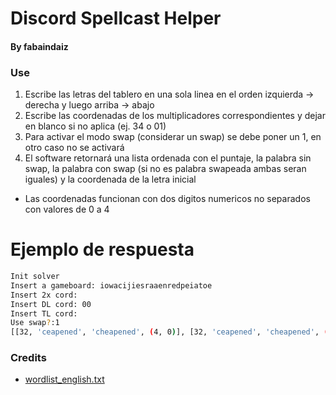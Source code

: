 # Discord Spellcast Helper
#### By fabaindaiz


### Use
1. Escribe las letras del tablero en una sola linea en el orden izquierda -> derecha y luego arriba -> abajo
2. Escribe las coordenadas de los multiplicadores correspondientes y dejar en blanco si no aplica (ej. 34 o 01)
3. Para activar el modo swap (considerar un swap) se debe poner un 1, en otro caso no se activará
4. El software retornará una lista ordenada con el puntaje, la palabra sin swap, la palabra con swap (si no es palabra swapeada ambas seran iguales) y la coordenada de la letra inicial

- Las coordenadas funcionan con dos digitos numericos no separados con valores de 0 a 4


# Ejemplo de respuesta
```bash
Init solver
Insert a gameboard: iowacijiesraaenredpeiatoe
Insert 2x cord:
Insert DL cord: 00
Insert TL cord:
Use swap?:1
[[32, 'ceapened', 'cheapened', (4, 0)], [32, 'ceapened', 'cheapened', (4, 0)], [31, 'wiened', 'wizened', (2, 0)], [31, 'wiened', 'wizened', (2, 0)], [31, 'wiened', 'wizened', (2, 0)], [30, 'ceapens', 'cheapens', (4, 0)], [30, 'ceapens', 'cheapens', (4, 0)], [29, 'waened', 'wakened', (2, 0)], [29, 'waened', 'wakened', (2, 0)], [29, 'waened', 'wakened', (2, 0)], [29, 'topaes', 'topazes', (2, 4)], [29, 'topaes', 'topazes', (2, 4)], [29, 'topaes', 'topazes', (2, 4)], [29, 'topaes', 'topazes', (2, 4)], [29, 'topaes', 'topazes', (2, 4)], [29, 'topaes', 'topazes', (2, 4)], [28, 'weaens', 'weakens', (2, 0)], [28, 'ascened', 'ascended', (3, 0)], [28, 'weaens', 'weakens', (2, 0)], [28, 'ceapen', 'cheapen', (4, 0)]]
```


### Credits
- [wordlist_english.txt](https://github.com/jacksonrayhamilton/wordlist-english)